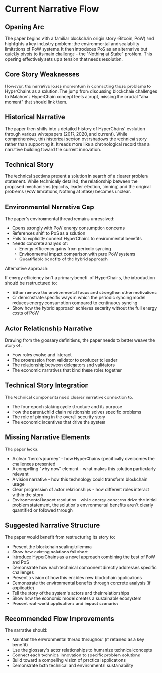 # Current Narrative Flow

## Opening Arc

The paper begins with a familiar blockchain origin story (Bitcoin, PoW) and highlights a key industry problem: the environmental and scalability limitations of PoW systems. It then introduces PoS as an alternative but quickly pivots to its main challenge - the "Nothing at Stake" problem. This opening effectively sets up a tension that needs resolution.

## Core Story Weaknesses

However, the narrative loses momentum in connecting these problems to HyperChains as a solution. The jump from discussing blockchain challenges to Malahov's HyperChain concept feels abrupt, missing the crucial "aha moment" that should link them.

## Historical Narrative

The paper then shifts into a detailed history of HyperChains' evolution through various whitepapers (2017, 2020, and current). While comprehensive, this historical section overshadows the technical story rather than supporting it. It reads more like a chronological record than a narrative building toward the current innovation.

## Technical Story

The technical sections present a solution in search of a clearer problem statement. While technically detailed, the relationship between the proposed mechanisms (epochs, leader election, pinning) and the original problems (PoW limitations, Nothing at Stake) becomes unclear.

## Environmental Narrative Gap

The paper's environmental thread remains unresolved:

- Opens strongly with PoW energy consumption concerns
- References shift to PoS as a solution
- Fails to explicitly connect HyperChains to environmental benefits
- Needs concrete analysis of:
  - Energy efficiency gains from periodic syncing
  - Environmental impact comparison with pure PoW systems
  - Quantifiable benefits of the hybrid approach

Alternative Approach:

If energy efficiency isn't a primary benefit of HyperChains, the introduction should be restructured to:

- Either remove the environmental focus and strengthen other motivations
- Or demonstrate specific ways in which the periodic syncing model reduces energy consumption compared to continuous syncing
- Show how the hybrid approach achieves security without the full energy costs of PoW

## Actor Relationship Narrative

Drawing from the glossary definitions, the paper needs to better weave the story of:

- How roles evolve and interact
- The progression from validator to producer to leader
- The relationship between delegators and validators
- The economic narratives that bind these roles together

## Technical Story Integration

The technical components need clearer narrative connection to:

- The four-epoch staking cycle structure and its purpose
- How the parent/child chain relationship solves specific problems
- The role of pinning in the overall security story
- The economic incentives that drive the system

## Missing Narrative Elements

The paper lacks:

- A clear "hero's journey" - how HyperChains specifically overcomes the challenges presented
- A compelling "why now" element - what makes this solution particularly relevant
- A vision narrative - how this technology could transform blockchain usage
- Clear progression of actor relationships - how different roles interact within the story
- Environmental impact resolution - while energy concerns drive the initial problem statement, the solution's environmental benefits aren't clearly quantified or followed through

## Suggested Narrative Structure

The paper would benefit from restructuring its story to:

- Present the blockchain scaling trilemma
- Show how existing solutions fall short
- Introduce HyperChains as a novel approach combining the best of PoW and PoS
- Demonstrate how each technical component directly addresses specific challenges
- Present a vision of how this enables new blockchain applications
- Demonstrate the environmental benefits through concrete analysis (if applicable)
- Tell the story of the system's actors and their relationships
- Show how the economic model creates a sustainable ecosystem
- Present real-world applications and impact scenarios

## Recommended Flow Improvements

The narrative should:

- Maintain the environmental thread throughout (if retained as a key benefit)
- Use the glossary's actor relationships to humanize technical concepts
- Connect each technical innovation to specific problem solutions
- Build toward a compelling vision of practical applications
- Demonstrate both technical and environmental sustainability
